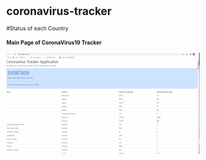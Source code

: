 # coronavirus-tracker

#Status of each Country

#### Main Page of CoronaVirus19 Tracker 

![home.html](./img/coronavirus.PNG)
